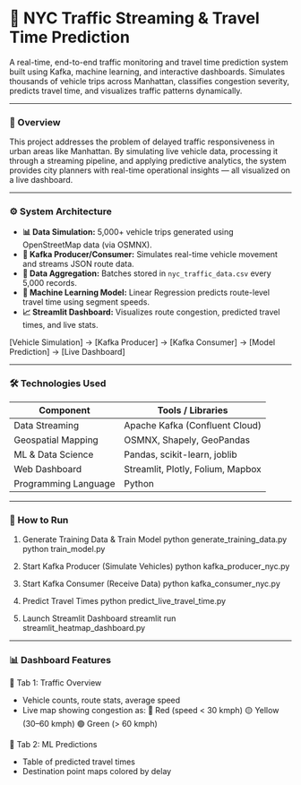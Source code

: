 # 🚦 NYC Traffic Streaming & Travel Time Prediction

A real-time, end-to-end traffic monitoring and travel time prediction system built using Kafka, machine learning, and interactive dashboards. Simulates thousands of vehicle trips across Manhattan, classifies congestion severity, predicts travel time, and visualizes traffic patterns dynamically.

---

### 📌 Overview

This project addresses the problem of delayed traffic responsiveness in urban areas like Manhattan. By simulating live vehicle data, processing it through a streaming pipeline, and applying predictive analytics, the system provides city planners with real-time operational insights — all visualized on a live dashboard.

---

### ⚙️ System Architecture

- **📊 Data Simulation:** 5,000+ vehicle trips generated using OpenStreetMap data (via OSMNX).
- **📡 Kafka Producer/Consumer:** Simulates real-time vehicle movement and streams JSON route data.
- **📁 Data Aggregation:** Batches stored in `nyc_traffic_data.csv` every 5,000 records.
- **🧠 Machine Learning Model:** Linear Regression predicts route-level travel time using segment speeds.
- **📈 Streamlit Dashboard:** Visualizes route congestion, predicted travel times, and live stats.

[Vehicle Simulation] → [Kafka Producer] → [Kafka Consumer] → [Model Prediction] → [Live Dashboard]

---

### 🛠️ Technologies Used

| Component            | Tools / Libraries                                |
|----------------------|--------------------------------------------------|
| Data Streaming       | Apache Kafka (Confluent Cloud)                   |
| Geospatial Mapping   | OSMNX, Shapely, GeoPandas                        |
| ML & Data Science    | Pandas, scikit-learn, joblib                     |
| Web Dashboard        | Streamlit, Plotly, Folium, Mapbox               |
| Programming Language | Python                                           |

---

### 🚀 How to Run

1. Generate Training Data & Train Model
   python generate_training_data.py
   python train_model.py

2. Start Kafka Producer (Simulate Vehicles)
   python kafka_producer_nyc.py
   
3. Start Kafka Consumer (Receive Data)
   python kafka_consumer_nyc.py
   
4. Predict Travel Times
   python predict_live_travel_time.py
   
5. Launch Streamlit Dashboard
   streamlit run streamlit_heatmap_dashboard.py

---

### 📊 Dashboard Features

📍 Tab 1: Traffic Overview
- Vehicle counts, route stats, average speed
- Live map showing congestion as:
   🔴 Red (speed < 30 kmph)
   🟡 Yellow (30–60 kmph)
   🟢 Green (> 60 kmph)

🧠 Tab 2: ML Predictions
- Table of predicted travel times
- Destination point maps colored by delay
